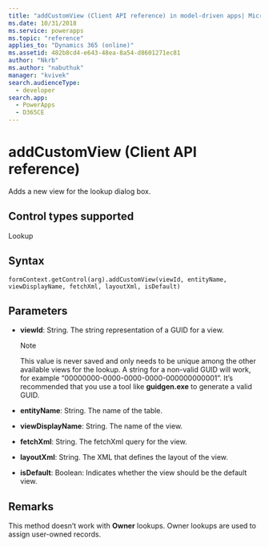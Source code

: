 ```yaml
---
title: "addCustomView (Client API reference) in model-driven apps| MicrosoftDocs"
ms.date: 10/31/2018
ms.service: powerapps
ms.topic: "reference"
applies_to: "Dynamics 365 (online)"
ms.assetid: 482b8cd4-e643-48ea-8a54-d8601271ec81
author: "Nkrb"
ms.author: "nabuthuk"
manager: "kvivek"
search.audienceType: 
  - developer
search.app: 
  - PowerApps
  - D365CE
---
```

# addCustomView (Client API reference)



Adds a new view for the lookup dialog box. 

## Control types supported

Lookup

## Syntax

`formContext.getControl(arg).addCustomView(viewId, entityName, viewDisplayName, fetchXml, layoutXml, isDefault)`

## Parameters

- **viewId**: String. The string representation of a GUID for a view.
    > [!NOTE]
    > This value is never saved and only needs to be unique among the other available views for the lookup. A string for a non-valid GUID will work, for example “00000000-0000-0000-0000-000000000001”. It’s recommended that you use a tool like **guidgen.exe** to generate a valid GUID.  

- **entityName**: String. The name of the table.
- **viewDisplayName**: String. The name of the view.
- **fetchXml**: String. The fetchXml query for the view.
- **layoutXml**: String. The XML that defines the layout of the view.
- **isDefault**: Boolean: Indicates whether the view should be the default view.

## Remarks

This method doesn’t work with **Owner** lookups. Owner lookups are used to assign user-owned records.
